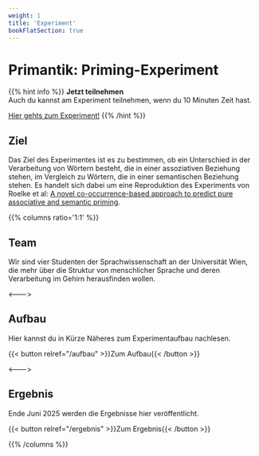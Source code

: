 ```yaml
---
weight: 1
title: 'Experiment'
bookFlatSection: true
---
```


# Primantik: Priming-Experiment

{{% hint info %}}
**Jetzt teilnehmen**  
Auch du kannst am Experiment teilnehmen, wenn du 10 Minuten Zeit hast.

[Hier gehts zum Experiment!](https://jatos.mindprobe.eu/publix/run?code=rUpXdYwV6kG)
{{% /hint %}}

## Ziel

Das Ziel des Experimentes ist es zu bestimmen, ob ein Unterschied in der Verarbeitung von Wörtern besteht, die in einer assoziativen Beziehung stehen, im Vergleich zu Wörtern, die in einer semantischen Beziehung stehen. Es handelt sich dabei um eine Reproduktion des Experiments von Roelke et al: [A novel co-occurrence-based approach to predict pure associative and semantic priming](https://doi.org/10.3758/s13423-018-1453-6).

{{% columns ratio='1:1' %}}

## Team

Wir sind vier Studenten der Sprachwissenschaft an der Universität Wien, die mehr über die Struktur von menschlicher Sprache und deren Verarbeitung im Gehirn herausfinden wollen.

<--->

## Aufbau

Hier kannst du in Kürze Näheres zum Experimentaufbau nachlesen.

{{< button relref="/aufbau" >}}Zum Aufbau{{< /button >}}

<--->

## Ergebnis

Ende Juni 2025 werden die Ergebnisse hier veröffentlicht.

{{< button relref="/ergebnis" >}}Zum Ergebnis{{< /button >}}

{{% /columns %}}
